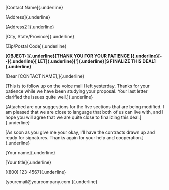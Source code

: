 [Contact Name]{.underline}

[Address]{.underline}

[Address2 ]{.underline}

[City, State/Province]{.underline}

[Zip/Postal Code]{.underline}

**[OBJECT: ]{.underline}[THANK YOU FOR YOUR PATIENCE
]{.underline}[--]{.underline}[ LET]{.underline}[']{.underline}[S
FINALIZE THIS DEAL]{.underline}**

[Dear \[CONTACT NAME\],]{.underline}

[This is to follow up on the voice mail I left yesterday. Thanks for
your patience while we have been studying your proposal. Your last
letter clarified the issues quite well.]{.underline}

[Attached are our suggestions for the five sections that are being
modified. I am pleased that we are close to language that both of us can
live with, and I hope you will agree that we are quite close to
finalizing this deal.]{.underline}

[As soon as you give me your okay, I'll have the contracts drawn up and
ready for signatures. Thanks again for your help and
cooperation.]{.underline}

[Your name]{.underline}

[Your title]{.underline}

[(800) 123-4567]{.underline}

[youremail\@yourcompany.com ]{.underline}

